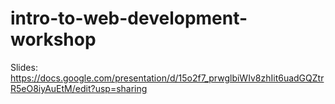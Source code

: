 # intro-to-web-development-workshop


Slides: https://docs.google.com/presentation/d/15o2f7_prwglbiWIv8zhIit6uadGQZtrR5eO8iyAuEtM/edit?usp=sharing
